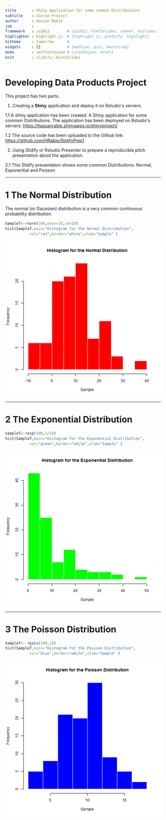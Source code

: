 ```yaml
---
title       : Shiny Application for some common Distributions
subtitle    : Course Project
author      : Hassan Rabie
job         : 
framework   : io2012        # {io2012, html5slides, shower, dzslides, ...}
highlighter : highlight.js  # {highlight.js, prettify, highlight}
hitheme     : tomorrow      # 
widgets     : []            # {mathjax, quiz, bootstrap}
mode        : selfcontained # {standalone, draft}
knit        : slidify::knit2slides
---
```


# Developing Data Products Project
 
This project has two parts. 

1. Creating a **Shiny** application and deploy it on Rstudio's servers. 

  1.1 A shiny application has been created. A Shiny application for some common Distributions. The application has been deployed on Rstudio's servers: https://hassanrabie.shinyapps.io/shinyproject/
  
  1.2 The source code has been uploaded to the Github link: https://github.com/HRabie/SlidifyPres1
  
2. Using Slidify or Rstudio Presenter to prepare a reproducible pitch presentation about the application.

  2.1 This Slidify presentation shows some common Distributions: Normal, Exponential and Poisson

---

# 1 The Normal Distribution
The normal (or Gaussian) distribution is a very common continuous probability distribution.

```r
SampleT<-rnorm(100,mean=10,sd=10)
hist(SampleT,main="Histogram for the Normal Distribution",
           col="red",border="white",xlab="Sample" )
```

![plot of chunk unnamed-chunk-1](assets/fig/unnamed-chunk-1-1.png)

---

# 2 The Exponential Distribution

```r
SampleT<-rexp(100,1/10)
hist(SampleT,main="Histogram for the Exponential Distribution",
           col="green",border="white",xlab="Sample" )
```

![plot of chunk unnamed-chunk-2](assets/fig/unnamed-chunk-2-1.png)

---

# 3 The Poisson Distribution

```r
SampleT<- rpois(100,10)
hist(SampleT,main="Histogram for the Poisson Distribution",
           col="blue",border="white",xlab="Sample" )
```

![plot of chunk unnamed-chunk-3](assets/fig/unnamed-chunk-3-1.png)
